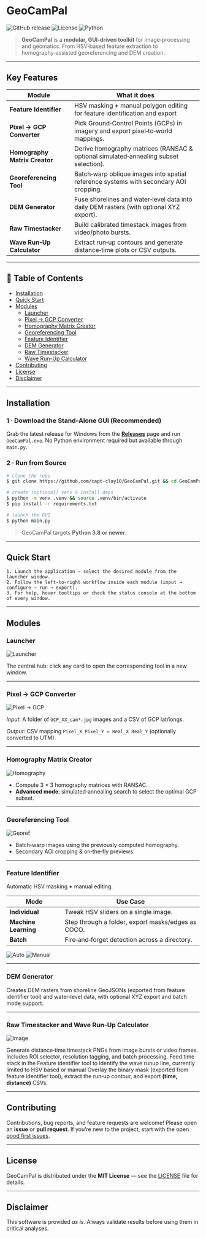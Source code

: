 # GeoCamPal

![GitHub release](https://img.shields.io/github/v/release/capt-clay10/GeoCamPal?style=for-the-badge)
![License](https://img.shields.io/github/license/capt-clay10/GeoCamPal?style=for-the-badge)
![Python](https://img.shields.io/badge/python-3.8%2B-blue?style=for-the-badge)

> **GeoCamPal** is a **modular, GUI‑driven toolkit** for image‑processing and geomatics. From HSV‑based feature extraction to homography‑assisted georeferencing and DEM creation.

---

## Key Features

| Module | What it does |
|--------|--------------|
| **Feature Identifier** | HSV masking **+** manual polygon editing for feature identification and export |
| **Pixel → GCP Converter** | Pick Ground‑Control Points (GCPs) in imagery and export pixel‑to‑world mappings. |
| **Homography Matrix Creator** | Derive homography matrices (RANSAC & optional simulated‑annealing subset selection). |
| **Georeferencing Tool** | Batch‑warp oblique images into spatial reference systems with secondary AOI cropping. |
| **DEM Generator** | Fuse shorelines and water‑level data into daily DEM rasters (with optional XYZ export). |
| **Raw Timestacker** | Build calibrated timestack images from video/photo bursts. |
| **Wave Run‑Up Calculator** | Extract run‑up contours and generate distance‑time plots or CSV outputs. |

---

## 📑 Table of Contents

- [Installation](#installation)
- [Quick Start](#quick-start)
- [Modules](#modules)
  - [Launcher](#launcher)
  - [Pixel → GCP Converter](#pixel-gcp-converter)
  - [Homography Matrix Creator](#homography-matrix-creator)
  - [Georeferencing Tool](#georeferencing-tool)
  - [Feature Identifier](#feature-identifier)
  - [DEM Generator](#dem-generator)
  - [Raw Timestacker](#raw-timestacker)
  - [Wave Run-Up Calculator](#wave-run-up-calculator)
- [Contributing](#contributing)
- [License](#license)
- [Disclaimer](#disclaimer)

---

## Installation

### 1 · Download the Stand‑Alone GUI (Recommended)

Grab the latest release for Windows from the [**Releases**](https://github.com/capt-clay10/GeoCamPal/releases) page and run `GeoCamPal.exe`. No Python environment required but available through `main.py`.

### 2 · Run from Source

```bash
# clone the repo
$ git clone https://github.com/capt-clay10/GeoCamPal.git && cd GeoCamPal

# create (optional) venv & install deps
$ python -m venv .venv && source .venv/bin/activate
$ pip install -r requirements.txt

# launch the GUI
$ python main.py
```

> GeoCamPal targets **Python 3.8 or newer**.

---

## Quick Start

```text
1. Launch the application → select the desired module from the launcher window.
2. Follow the left‑to‑right workflow inside each module (input → configure → run → export).
3. For help, hover tooltips or check the status console at the bottom of every window.
```

---

## Modules

### Launcher

![Launcher](https://github.com/user-attachments/assets/11783475-2a91-4141-8101-7bb8e8cb67ca)

The central hub: click any card to open the corresponding tool in a new window.

---

### Pixel → GCP Converter

![Pixel → GCP](https://github.com/user-attachments/assets/f2c5d443-49a9-429f-8850-b6efcb3afeca)

*Input*: A folder of `GCP_XX_cam*.jpg` images and a CSV of GCP lat/longs.

*Output*: CSV mapping `Pixel_X Pixel_Y ↔ Real_X Real_Y` (optionally converted to UTM).

---

### Homography Matrix Creator

![Homography](https://github.com/user-attachments/assets/dbba3cd7-e109-4362-b03a-c4639818f71f)

* Compute 3 × 3 homography matrices with RANSAC.
* **Advanced mode**: simulated‑annealing search to select the optimal GCP subset.

---

### Georeferencing Tool

![Georef](https://github.com/user-attachments/assets/1b007ab0-517b-426c-99f0-009967267673)

* Batch‑warp images using the previously computed homography.
* Secondary AOI cropping & on‑the‑fly previews.

---

### Feature Identifier

Automatic HSV masking **+** manual editing.

| Mode | Use Case |
|------|----------|
| **Individual** | Tweak HSV sliders on a single image. |
| **Machine Learning** | Step through a folder, export masks/edges as COCO. |
| **Batch** | Fire‑and‑forget detection across a directory. |

![Auto](https://github.com/user-attachments/assets/3a3abb66-9938-4d82-93c0-c66147afa488)
![Manual](https://github.com/user-attachments/assets/cffc926c-0033-437c-b4a6-17ff03f08efb)

---

### DEM Generator

Creates DEM rasters from shoreline GeoJSONs (exported from feature identifier tool) and water‑level data, with optional XYZ export and batch mode support.

---

### Raw Timestacker and Wave Run-Up Calculator

![Image](https://github.com/user-attachments/assets/05a0e52a-b52d-4af1-a411-cdd6b1fe94a2)

Generate distance‑time timestack PNGs from image bursts or video frames. Includes ROI selector, resolution tagging, and batch processing. Feed time stack in the Feature identifier tool to identify the wave runup line, currently limited to HSV based or manual
Overlay the binary mask (exported from feature identifier tool), extract the run‑up contour, and export **(time, distance)** CSVs.

---

## Contributing

Contributions, bug reports, and feature requests are welcome! Please open an **issue** or **pull request**. If youʼre new to the project, start with the open [good first issues](https://github.com/capt-clay10/GeoCamPal/labels/good%20first%20issue).

---

## License

GeoCamPal is distributed under the **MIT License** — see the [LICENSE](LICENSE) file for details.

---

## Disclaimer

This software is provided *as is*. Always validate results before using them in critical analyses.
